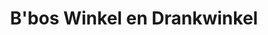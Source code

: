 ---
title: "B'bos Winkel en Drankwinkel"
url: /baardskeerdersbos/bbos-winkel-en-drankwinkel/
shop: convenience
---